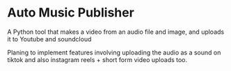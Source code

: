 # Auto Music Publisher
A Python tool that makes a video from an audio file and image, and uploads it to Youtube and soundcloud

Planing to implement features involving uploading the audio as a sound on tiktok and also instagram reels + short form video uploads too.
